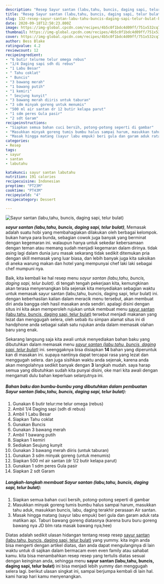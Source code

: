 ```yaml
---
description: "Resep Sayur santan (labu,tahu, buncis, daging sapi, telur bulat), Bikin Ngiler"
title: "Resep Sayur santan (labu,tahu, buncis, daging sapi, telur bulat), Bikin Ngiler"
slug: 132-resep-sayur-santan-labu-tahu-buncis-daging-sapi-telur-bulat-bikin-ngiler
date: 2020-09-18T12:50:23.800Z
image: https://img-global.cpcdn.com/recipes/4b5c0f1bdc4d09ff/751x532cq70/sayur-santan-labutahu-buncis-daging-sapi-telur-bulat-foto-resep-utama.jpg
thumbnail: https://img-global.cpcdn.com/recipes/4b5c0f1bdc4d09ff/751x532cq70/sayur-santan-labutahu-buncis-daging-sapi-telur-bulat-foto-resep-utama.jpg
cover: https://img-global.cpcdn.com/recipes/4b5c0f1bdc4d09ff/751x532cq70/sayur-santan-labutahu-buncis-daging-sapi-telur-bulat-foto-resep-utama.jpg
author: Bess Blake
ratingvalue: 4.2
reviewcount: 12
recipeingredient:
- "6 butir telurme telur omega rebus"
- "1/4 Daging sapi sdh di rebus"
- "1 Labu Besar"
- " Tahu coklat"
- " Buncis"
- "3 bawang merah"
- "1 bawang putih"
- "1 kemiri"
- " Seujung kunyit"
- "3 bawang merah diiris untuk taburan"
- "3 sdm minyak goreng untuk menumis"
- "500 ml air santan dr 12 butir kelapa parut"
- "1 sdm peres Gula pasir"
- "2 sdt Garam"
recipeinstructions:
- "Siapkan semua bahan cuci bersih, potong-potong seperti di gambar"
- "Masukkan minyak goreng tumis bumbu halus sampai harum, masukkan tahu aduk, masukkan buncis, labu, daging terakhir perasaan Air santan."
- "Masak hingga matang (sayur labu empuk) beri gula dan garam aduk rata matikan api. Taburi bawang goreng diatasnya (karena buru buru goreng bawang nya JD blm rata masak bawang nya,hee)"
categories:
- Resep
tags:
- sayur
- santan
- labutahu

katakunci: sayur santan labutahu 
nutrition: 191 calories
recipecuisine: Indonesian
preptime: "PT23M"
cooktime: "PT43M"
recipeyield: "4"
recipecategory: Dessert

---
```



![Sayur santan (labu,tahu, buncis, daging sapi, telur bulat)](https://img-global.cpcdn.com/recipes/4b5c0f1bdc4d09ff/751x532cq70/sayur-santan-labutahu-buncis-daging-sapi-telur-bulat-foto-resep-utama.jpg)

<b><i>sayur santan (labu,tahu, buncis, daging sapi, telur bulat)</i></b>, Memasak adalah suatu hobi yang membahagiakan dilakukan oleh berbagai kelompok. bukan hanya para bunda, sebagian cowok juga banyak yang berminat dengan kegemaran ini. walaupun hanya untuk sekedar kebersamaan dengan teman atau memang sudah menjadi kegemaran dalam dirinya. tidak asing lagi dalam dunia juru masak sekarang tidak sedikit ditemukan pria dengan skill memasak yang luar biasa, dan lebih banyak juga kita saksikan di aneka warung makan dan hotel yang mempunyai chef laki laki sebagai chef mumpuni nya.

Baik, kita kembali ke hal resep menu <i>sayur santan (labu,tahu, buncis, daging sapi, telur bulat)</i>. di tengah tengah pekerjaan kita, kemungkinan akan terasa menyenangkan bila sejenak kita menyediakan sebagian waktu untuk memasak sayur santan (labu,tahu, buncis, daging sapi, telur bulat) ini. dengan keberhasilan kalian dalam meracik menu tersebut, akan membuat diri anda bangga oleh hasil masakan anda sendiri. apalagi disini dengan situs ini kita akan memperoleh rujukan untuk membuat menu <u>sayur santan (labu,tahu, buncis, daging sapi, telur bulat)</u> tersebut menjadi makanan yang lezat dan menggugah selera, oleh sebab itu simpan alamat situs ini di handphone anda sebagai salah satu rujukan anda dalam memasak olahan baru yang enak.




Sekarang langsung saja kita awali untuk menyediakan bahan baku yang dibutuhkan dalam memasak menu <u><i>sayur santan (labu,tahu, buncis, daging sapi, telur bulat)</i></u> ini. seenggaknya bisa disiapkan <b>14</b> bahan yang diperuntuk kan di masakan ini. supaya nantinya dapat tercapai rasa yang lezat dan menggugah selera. dan juga sisihkan waktu anda sejenak, karena anda akan mengolahnya sedikit banyak dengan <b>3</b> langkah mudah. saya harap semua yang dibutuhkan sudah kita punyai disini, oke mari kita awali dengan mengamati dulu bahan keperluan selanjutnya ini.

<!--inarticleads1-->

##### Bahan baku dan bumbu-bumbu yang dibutuhkan dalam pembuatan Sayur santan (labu,tahu, buncis, daging sapi, telur bulat):

1. Gunakan 6 butir telur:me telur omega (rebus)
1. Ambil 1/4 Daging sapi (sdh di rebus)
1. Ambil 1 Labu Besar
1. Siapkan  Tahu coklat
1. Gunakan  Buncis
1. Gunakan 3 bawang merah
1. Ambil 1 bawang putih
1. Siapkan 1 kemiri
1. Sediakan  Seujung kunyit
1. Gunakan 3 bawang merah diiris (untuk taburan)
1. Gunakan 3 sdm minyak goreng (untuk menumis)
1. Siapkan 500 ml air santan (dr 1/2 butir kelapa parut)
1. Gunakan 1 sdm peres Gula pasir
1. Siapkan 2 sdt Garam




<!--inarticleads2-->

##### Langkah-langkah membuat Sayur santan (labu,tahu, buncis, daging sapi, telur bulat):

1. Siapkan semua bahan cuci bersih, potong-potong seperti di gambar
1. Masukkan minyak goreng tumis bumbu halus sampai harum, masukkan tahu aduk, masukkan buncis, labu, daging terakhir perasaan Air santan.
1. Masak hingga matang (sayur labu empuk) beri gula dan garam aduk rata matikan api. Taburi bawang goreng diatasnya (karena buru buru goreng bawang nya JD blm rata masak bawang nya,hee)




Diatas adalah sedikit ulasan hidangan tentang resep resep <u>sayur santan (labu,tahu, buncis, daging sapi, telur bulat)</u> yang yummy. kita ingin anda bisa mengerti dengan artikel diatas, dan anda dapat mengulanginya di lain waktu untuk di sajikan dalam bermacam even even family atau sahabat kamu. kita bisa menambahkan resep resep yang tertulis diatas sesuai dengan keinginan anda, sehingga menu <b>sayur santan (labu,tahu, buncis, daging sapi, telur bulat)</b> ini bisa menjadi lebih yummy dan menggugah selera lagi. berikut ulasan singkat ini, sampai berjumpa kembali di lain hal. kami harap hari kamu menyenangkan.

